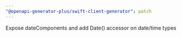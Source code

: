 ```yaml
---
"@openapi-generator-plus/swift-client-generator": patch
---
```


Expose dateComponents and add Date() accessor on date/time types
